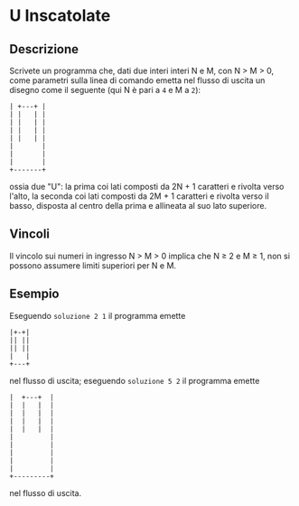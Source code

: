 U Inscatolate
=============

Descrizione
-----------

Scrivete un programma che, dati due interi interi N e M, con N > M > 0, come
parametri sulla linea di comando emetta nel flusso di uscita un disegno come il
seguente (qui N è pari a `4` e M a `2`):

    | +---+ |
    | |   | |
    | |   | |
    | |   | |
    | |   | |
    |       |
    |       |
    |       |
    +-------+

ossia due "U": la prima coi lati composti da 2N + 1 caratteri e rivolta verso
l'alto, la seconda coi lati composti da 2M + 1 caratteri e rivolta verso il
basso, disposta al centro della prima e allineata al suo lato superiore.


Vincoli
-------

Il vincolo sui numeri in ingresso N > M > 0 implica che N ≥ 2 e M ≥ 1, non si
possono assumere limiti superiori per N e M.


Esempio
-------

Eseguendo `soluzione 2 1` il programma emette

    |+-+|
    || ||
    || ||
    |   |
    +---+

nel flusso di uscita; eseguendo `soluzione 5 2` il programma emette

    |  +---+  |
    |  |   |  |
    |  |   |  |
    |  |   |  |
    |  |   |  |
    |         |
    |         |
    |         |
    |         |
    |         |
    +---------+

nel flusso di uscita.
